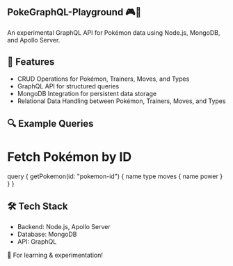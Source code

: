 ## PokeGraphQL-Playground 🎮🚀

An experimental GraphQL API for Pokémon data using Node.js, MongoDB, and Apollo Server.

## 🚀 Features
- CRUD Operations for Pokémon, Trainers, Moves, and Types
- GraphQL API for structured queries
- MongoDB Integration for persistent data storage
- Relational Data Handling between Pokémon, Trainers, Moves, and Types

## 🔍 Example Queries

# Fetch Pokémon by ID
query {
  getPokemon(id: "pokemon-id") {
    name
    type
    moves {
      name
      power
    }
  }
}

## 🛠 Tech Stack
- Backend: Node.js, Apollo Server
- Database: MongoDB
- API: GraphQL

📌 For learning & experimentation!
